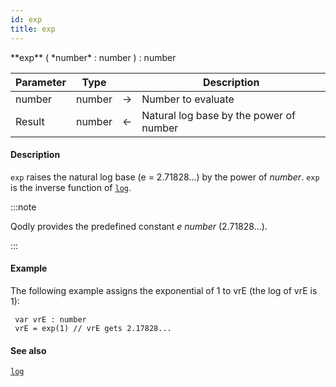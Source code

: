 ```yaml
---
id: exp
title: exp
---
```



<!-- REF #_command_.exp.Syntax -->**exp** ( *number* : number ) : number<!-- END REF -->


<!-- REF #_command_.exp.Params -->
|Parameter|Type||Description|
|---------|--- |:---:|------|
|number|number|->|Number to evaluate|
|Result|number|<-|Natural log base by the power of number|
<!-- END REF -->

#### Description

`exp` <!-- REF #_command_.exp.Summary -->raises the natural log base (e = 2.71828...) by the power of *number*<!-- END REF -->. `exp` is the inverse function of [`log`](log.md).

:::note

Qodly provides the predefined constant *e number* (2.71828...).

:::

#### Example

The following example assigns the exponential of 1 to vrE (the log of vrE is 1):

```qs
 var vrE : number
 vrE = exp(1) // vrE gets 2.17828...
```

#### See also

[`log`](log.md)

